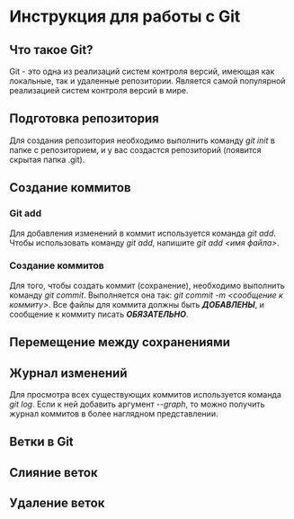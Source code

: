 # Инструкция для работы с Git

## Что такое Git?

Git - это одна из реализаций систем контроля версий, имеющая как локальные, так и удаленные репозитории. Является самой популярной реализацией систем контроля версий в мире.

## Подготовка репозитория

Для создания репозитория необходимо выполнить команду *git init*  в папке с репозиторием, и у вас создастся репозиторий (появится скрытая папка .git).

## Создание коммитов

### Git add

Для добавления изменений в коммит используется команда *git add*. Чтобы использовать команду *git add*, напишите *git add <имя файла>*.

### Создание коммитов

Для того, чтобы создать коммит (сохранение), необходимо выполнить команду *git commit*. Выполняется она так: *git commit -m <сообщение к коммиту>*. Всe файлы для коммита должны быть ***ДОБАВЛЕНЫ***, и сообщение к коммиту писать ***ОБЯЗАТЕЛЬНО***.

## Перемещение между сохранениями

## Журнал изменений

Для просмотра всех существующих коммитов используется команда *git log*. Если к ней добавить аргумент *--graph*, то можно получить журнал коммитов в более наглядном представлении.

## Ветки в Git

## Слияние веток

## Удаление веток